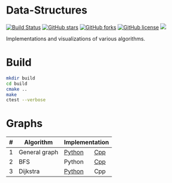# Data-Structures

[![Build Status](https://travis-ci.org/djeada/Data-Structures.svg?branch=master)](https://travis-ci.org/djeada/Data-Structures)
<a href="https://github.com/djeada/Data-Structures/stargazers"><img alt="GitHub stars" src="https://img.shields.io/github/stars/djeada/Data-Structures"></a>
<a href="https://github.com/djeada/Data-Structures/network"><img alt="GitHub forks" src="https://img.shields.io/github/forks/djeada/Data-Structures"></a>
<a href="https://github.com/djeada/Data-Structures/blob/master/LICENSE"><img alt="GitHub license" src="https://img.shields.io/github/license/djeada/Data-Structures"></a>
<a href=""><img src="https://img.shields.io/badge/contributions-welcome-brightgreen.svg?style=flat"></a>
</div>

Implementations and visualizations of various algorithms.

<h1>Build</h1>

```bash
mkdir build
cd build
cmake ..
make
ctest --verbose
```

<h1>Graphs</h1>
<table>
<thead>
<tr>
<th>#</th>
<th>Algorithm</th>
<th colspan="2">Implementation</th>
</tr>
</thead>
<tbody>
<tr>
<td>1</td>
<td>General graph</td>
<td><a href="https://github.com/djeada/Data-Structures/blob/master/src/graphs/python/graph/graph.py">Python</a></td>
 <td><a href="https://github.com/djeada/Data-Structures/tree/master/src/graphs/cpp/graph">Cpp</a></td> 
<tr>
<td>2</td>
<td>BFS</td>
<td><a>Python</a></td>
 <td><a href="href="https://github.com/djeada/Data-Structures/tree/master/src/graphs/cpp/bfs/src">Cpp</a></td> 
<tr>
<td>3</td>
<td>Dijkstra</td>
<td><a href="https://github.com/djeada/Data-Structures/blob/master/src/graphs/python/dijkstra/dijkstra.py">Python</a></td>
 <td><a>Cpp</a></td> 
</tr>
</tbody>
</table>
